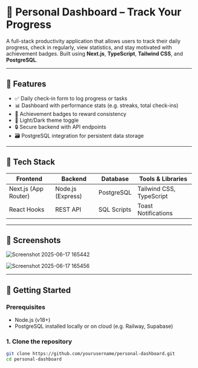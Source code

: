 # 🌟 Personal Dashboard – Track Your Progress

A full-stack productivity application that allows users to track their daily progress, check in regularly, view statistics, and stay motivated with achievement badges. Built using **Next.js**, **TypeScript**, **Tailwind CSS**, and **PostgreSQL**.

---

## 📌 Features

- ✅ Daily check-in form to log progress or tasks
- 📊 Dashboard with performance stats (e.g. streaks, total check-ins)
- 🏅 Achievement badges to reward consistency
- 🌙 Light/Dark theme toggle
- 🔒 Secure backend with API endpoints
- 🗃️ PostgreSQL integration for persistent data storage

---

## 🧰 Tech Stack

| Frontend        | Backend         | Database       | Tools & Libraries     |
|-----------------|------------------|----------------|------------------------|
| Next.js (App Router) | Node.js (Express) | PostgreSQL     | Tailwind CSS, TypeScript |
| React Hooks     | REST API         | SQL Scripts    | Toast Notifications    |

---

## 📸 Screenshots

![Screenshot 2025-06-17 165442](https://github.com/user-attachments/assets/b4257a08-0e6c-43bb-a09b-b11aefddd47c)

![Screenshot 2025-06-17 165456](https://github.com/user-attachments/assets/6fe35952-6be5-4bfe-a1bf-0d655846d3cc)


---

## 🚀 Getting Started

### Prerequisites

- Node.js (v18+)
- PostgreSQL installed locally or on cloud (e.g. Railway, Supabase)

### 1. Clone the repository
```bash
git clone https://github.com/yourusername/personal-dashboard.git
cd personal-dashboard
